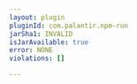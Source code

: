 ```yaml
---
layout: plugin
pluginId: com.palantir.npm-run
jarSha1: INVALID
isJarAvailable: true
error: NONE
violations: []

---
```

